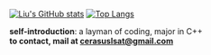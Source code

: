 [![Liu's GitHub stats](https://github-readme-stats.vercel.app/api?username=LiuYuan-SHU&show_icons=true&theme=tokyonight)](https://github.com/LiuYuan-SHU/github-readme-stats)
[![Top Langs](https://github-readme-stats.vercel.app/api/top-langs/?username=LiuYuan-SHU&layout=compact)](https://github.com/LiuYuan-SHU/github-readme-stats)

**self-introduction**: a layman of coding, major in C++<br>
<strong>to contact, mail at cerasuslsat@gmail.com</strong>

<!---
LiuYuan-SHU/LiuYuan-SHU is a ✨ special ✨ repository because its `README.md` (this file) appears on your GitHub profile.
You can click the Preview link to take a look at your changes.
--->
